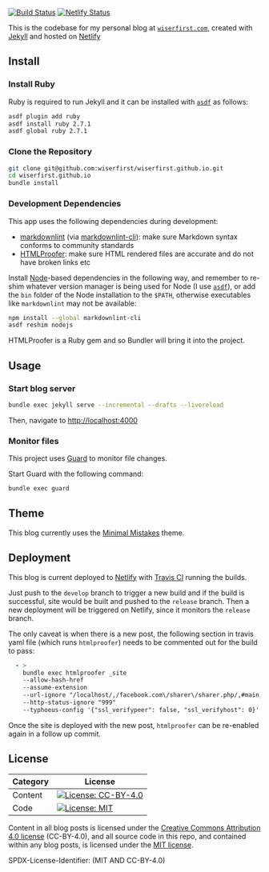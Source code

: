 [![Build Status][Build Status image]][Build Status url]
[![Netlify Status][Netlify Status image]][Netlify Status url]

This is the codebase for my personal blog at [`wiserfirst.com`][], created with
[Jekyll][] and hosted on [Netlify][]

## Install

### Install Ruby

Ruby is required to run Jekyll and it can be installed with [`asdf`][] as
follows:

```sh
asdf plugin add ruby
asdf install ruby 2.7.1
asdf global ruby 2.7.1
```

### Clone the Repository

```sh
git clone git@github.com:wiserfirst/wiserfirst.github.io.git
cd wiserfirst.github.io
bundle install
```

### Development Dependencies

This app uses the following dependencies during development:

- [markdownlint][] (via [markdownlint-cli][]): make sure Markdown syntax
  conforms to community standards
- [HTMLProofer][]: make sure HTML rendered files are accurate and do not have
  broken links etc

Install [Node][]-based dependencies in the following way, and remember to
re-shim whatever version manager is being used for Node (I use [`asdf`][]), or
add the `bin` folder of the Node installation to the `$PATH`, otherwise
executables like `markdownlint` may not be available:

```sh
npm install --global markdownlint-cli
asdf reshim nodejs
```

HTMLProofer is a Ruby gem and so Bundler will bring it into the project.

## Usage

### Start blog server

```sh
bundle exec jekyll serve --incremental --drafts --livereload
```

Then, navigate to <http://localhost:4000>

### Monitor files

This project uses [Guard][] to monitor file changes.

Start Guard with the following command:

```sh
bundle exec guard
```

## Theme

This blog currently uses the [Minimal Mistakes][] theme.

## Deployment

This blog is current deployed to [Netlify][] with [Travis CI][] running the
builds.

Just push to the `develop` branch to trigger a new build and if the build is
successful, site would be built and pushed to the `release` branch. Then a new
deployment will be triggered on Netlify, since it monitors the `release` branch.

The only caveat is when there is a new post, the following section in travis
yaml file (which runs `htmlproofer`) needs to be commented out for the build to
pass:

```yaml
  - >
    bundle exec htmlproofer _site
    --allow-hash-href
    --assume-extension
    --url-ignore "/localhost/,/facebook.com\/sharer\/sharer.php/,#main,/iteye.com\/blog/,/www.williamlong.info/"
    --http-status-ignore "999"
    --typhoeus-config '{"ssl_verifypeer": false, "ssl_verifyhost": 0}'
```

Once the site is deployed with the new post, `htmlproofer` can be re-enabled
again in a follow up commit.

## License

| Category |                         License                           |
|----------|-----------------------------------------------------------|
| Content  | [![License: CC-BY-4.0][license-cc-badge]][license-cc-url] |
| Code     | [![License: MIT][license-mit-badge]][license-mit-url]     |

Content in all blog posts is licensed under the
[Creative Commons Attribution 4.0 license][license-cc-url] (CC-BY-4.0), and all
source code in this repo, and contained within any blog posts, is licensed
under the [MIT license][license-mit-url].

SPDX-License-Identifier: (MIT AND CC-BY-4.0)

[`asdf`]: https://github.com/asdf-vm/asdf
[Build Status image]: https://travis-ci.com/wiserfirst/wiserfirst.github.io.svg?branch=develop
[Build Status url]: https://travis-ci.com/github/wiserfirst/wiserfirst.github.io
[Guard]: https://github.com/guard/guard
[HTMLProofer]: https://github.com/gjtorikian/html-proofer
[Jekyll]: https://jekyllrb.com
[license-cc-badge]: https://licensebuttons.net/l/by/4.0/80x15.png
[license-cc-url]: https://creativecommons.org/licenses/by/4.0/legalcode
[license-mit-badge]: https://img.shields.io/badge/License-MIT-lightgrey.svg
[license-mit-url]: https://opensource.org/licenses/MIT
[markdownlint]: https://github.com/DavidAnson/markdownlint
[markdownlint-cli]: https://github.com/igorshubovych/markdownlint-cli
[Minimal Mistakes]: https://github.com/mmistakes/minimal-mistakes
[Netlify]: https://www.netlify.com
[Netlify Status image]: https://api.netlify.com/api/v1/badges/e997650f-fd0c-44c5-a6a5-1488dad7d879/deploy-status
[Netlify Status url]: https://app.netlify.com/sites/elastic-villani-588077/deploys
[Node]: https://github.com/nodejs/node
[Travis CI]: https://travis-ci.com/
[`wiserfirst.com`]: https://www.wiserfirst.com
